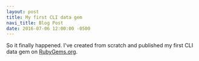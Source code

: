 ```yaml
---
layout: post
title: My first CLI data gem
navi_title: Blog Post
date: 2016-07-06 12:00:00 -0500
---
```


So it finally happened.  I've created from scratch and published my first CLI data gem on [RubyGems.org](https://rubygems.org/gems/npr_best_books).
